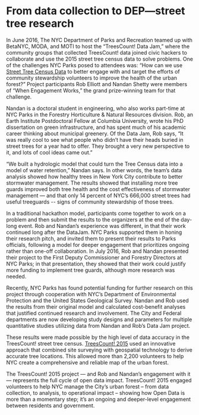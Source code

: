 # From data collection to DEP—street tree research

In June 2016, The NYC Department of Parks and Recreation teamed up with BetaNYC, MODA, and MOTI to host the “TreesCount! Data Jam,” where the community groups that collected TreesCount! data joined civic hackers to collaborate and use the 2015 street tree census data to solve problems. One of the challenges NYC Parks posed to attendees was: “How can we use [Street Tree Census Data](https://data.cityofnewyork.us/Environment/2015-Street-Tree-Census-Tree-Data/uvpi-gqnh) to better engage with and target the efforts of community stewardship volunteers to improve the health of the urban forest?” Project participants Rob Elliott and Nandan Shetty were members of “When Engagement Works,” the grand prize-winning team for that challenge.

Nandan is a doctoral student in engineering, who also works part-time at NYC Parks in the Forestry Horticulture & Natural Resources division. Rob, an Earth Institute Postdoctoral Fellow at Columbia University, wrote his PhD dissertation on green infrastructure, and has spent much of his academic career thinking about municipal greenery. Of the Data Jam, Rob says, “It was really cool to see what people who didn’t have their heads buried in street trees for a year had to offer. They brought a very new perspective to it, and lots of cool ideas came out.”

“We built a hydrologic model that could turn the Tree Census data into a model of water retention,” Nandan says. In other words, the team’s data analysis showed how healthy trees in New York City contribute to better stormwater management. The results showed that installing more tree guards improved both tree health and the cost effectiveness of stormwater management — and that only 14 percent of NYC’s 666,000 street trees had useful treeguards -- signs of community stewardship of those trees.

In a traditional hackathon model, participants come together to work on a problem and then submit the results to the organizers at the end of the day-long event. Rob and Nandan’s experience was different, in that their work continued long after the DataJam. NYC Parks supported them in honing their research pitch, and invited them to present their results to Parks officials, following a model for deeper engagement that prioritizes ongoing rather than one-off collaboration. In July 2016, Rob and Nandan presented their project to the First Deputy Commissioner and Forestry Directors at NYC Parks; in that presentation, they showed that their work could justify more funding to implement tree guards, although more research was needed.

Recently, NYC Parks has found potential funding for further research on this project through cooperation with NYC’s Department of Environmental Protection and the United States Geological Survey. Nandan and Rob used the results from their original model and calculated cost-benefit analyses that justified continued research and involvement. The City and Federal departments are now developing study designs and parameters for multiple quantitative studies utilizing data from Nandan and Rob’s Data Jam project.

These results were made possible by the high level of data accuracy in the TreesCount! street tree census. [TreesCount! 2015](https://data.cityofnewyork.us/Environment/2015-Street-Tree-Census-Tree-Data/uvpi-gqnh) used an innovative approach that combined site surveying with geospatial technology to derive accurate tree locations. This allowed more than 2,200 volunteers to help NYC create a comprehensive and reliable map of the urban forest.

The TreesCount! 2015 project — and Rob and Nandan’s engagement with it — represents the full cycle of open data impact. TreesCount! 2015 engaged volunteers to help NYC manage the City’s urban forest – from data collection, to analysis, to operational impact – showing how Open Data is more than a momentary step; it’s an ongoing and deeper-level engagement between residents and government.
